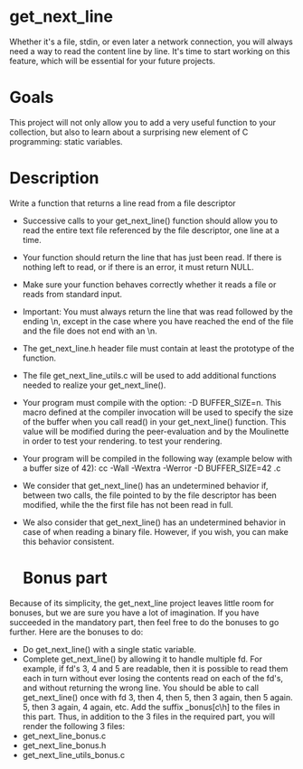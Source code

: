 # get_next_line
Whether it's a file, stdin, or even later a network connection, you will always need a way to read the content line by line. It's time to start working on this feature, which will be essential for your future projects.

# Goals
This project will not only allow you to add a very useful function to your collection, but also to learn about a surprising new element of C programming: static variables.

# Description

Write a function that returns a line read from a file descriptor
- Successive calls to your get_next_line() function should allow you to read the entire text file referenced by the file descriptor, one line at a time.
- Your function should return the line that has just been read. If there is nothing left to read, or if there is an error, it must return NULL.
- Make sure your function behaves correctly whether it reads a file or reads from standard input.
- Important: You must always return the line that was read followed by the ending \n, except in the case where you have reached the end of the file and the file does not end with an \n.
- The get_next_line.h header file must contain at least the prototype of the function.
- The file get_next_line_utils.c will be used to add additional functions needed to realize your get_next_line().
- Your program must compile with the option: -D BUFFER_SIZE=n.
  This macro defined at the compiler invocation will be used to specify the size of the buffer when you call read() in your get_next_line() function.
  This value will be modified during the peer-evaluation and by the Moulinette in order to test your rendering. to test your rendering.
- Your program will be compiled in the following way (example below with a buffer size of 42):
  cc -Wall -Wextra -Werror -D BUFFER_SIZE=42 <files>.c
- We consider that get_next_line() has an undetermined behavior if, between two calls, the file pointed to by the file descriptor has been modified, while the the first file has not been read in full.
- We also consider that get_next_line() has an undetermined behavior in case of when reading a binary file. However, if you wish, you can make this behavior consistent.

  # Bonus part
Because of its simplicity, the get_next_line project leaves little room for bonuses, but we are sure you have a lot of imagination. If you have succeeded in the mandatory part, then feel free to do the bonuses to go further.
Here are the bonuses to do:
- Do get_next_line() with a single static variable.
- Complete get_next_line() by allowing it to handle multiple fd.
For example, if fd's 3, 4 and 5 are readable, then it is possible to read them each in turn without ever losing the contents read on each of the fd's, and without returning the wrong line.
You should be able to call get_next_line() once with fd 3, then 4, then 5, then 3 again, then 5 again. 5, then 3 again, 4 again, etc.
Add the suffix _bonus[c\h] to the files in this part.
Thus, in addition to the 3 files in the required part, you will render the following 3 files:
- get_next_line_bonus.c
- get_next_line_bonus.h
- get_next_line_utils_bonus.c
